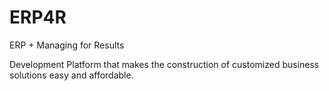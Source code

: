 # ERP4R

ERP + Managing for Results 

Development Platform that makes the construction of customized business solutions easy and affordable. 
